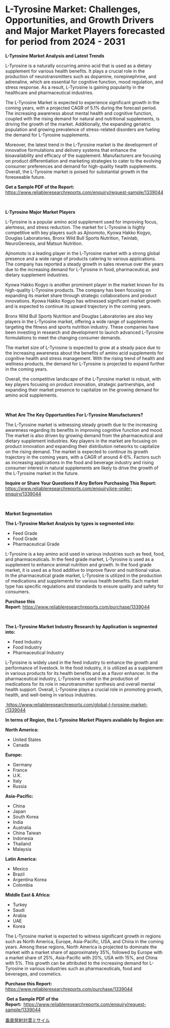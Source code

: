 <p><h1>L-Tyrosine Market: Challenges, Opportunities, and Growth Drivers and Major Market Players forecasted for period from 2024 - 2031</h1></p><p><strong>L-Tyrosine Market Analysis and Latest Trends</strong></p>
<p><p>L-Tyrosine is a naturally occurring amino acid that is used as a dietary supplement for various health benefits. It plays a crucial role in the production of neurotransmitters such as dopamine, norepinephrine, and adrenaline, which are essential for cognitive function, mood regulation, and stress response. As a result, L-Tyrosine is gaining popularity in the healthcare and pharmaceutical industries.</p><p>The L-Tyrosine Market is expected to experience significant growth in the coming years, with a projected CAGR of 5.1% during the forecast period. The increasing awareness about mental health and cognitive function, coupled with the rising demand for natural and nutritional supplements, is driving the growth of the market. Additionally, the expanding geriatric population and growing prevalence of stress-related disorders are fueling the demand for L-Tyrosine supplements.</p><p>Moreover, the latest trend in the L-Tyrosine market is the development of innovative formulations and delivery systems that enhance the bioavailability and efficacy of the supplement. Manufacturers are focusing on product differentiation and marketing strategies to cater to the evolving consumer preferences and demand for high-quality health supplements. Overall, the L-Tyrosine market is poised for substantial growth in the foreseeable future.</p></p>
<p><strong>Get a Sample PDF of the Report:&nbsp;</strong> <a href="https://www.reliableresearchreports.com/enquiry/request-sample/1339044">https://www.reliableresearchreports.com/enquiry/request-sample/1339044</a></p>
<p>&nbsp;</p>
<p><strong>L-Tyrosine Major Market Players</strong></p>
<p><p>L-Tyrosine is a popular amino acid supplement used for improving focus, alertness, and stress reduction. The market for L-Tyrosine is highly competitive with key players such as Ajinomoto, Kyowa Hakko Kogyo, Douglas Laboratories, Bronx Wild Bull Sports Nutrition, Twinlab, NeuroGenesis, and Matsun Nutrition.</p><p>Ajinomoto is a leading player in the L-Tyrosine market with a strong global presence and a wide range of products catering to various applications. The company has reported a steady growth in sales revenue over the years due to the increasing demand for L-Tyrosine in food, pharmaceutical, and dietary supplement industries.</p><p>Kyowa Hakko Kogyo is another prominent player in the market known for its high-quality L-Tyrosine products. The company has been focusing on expanding its market share through strategic collaborations and product innovations. Kyowa Hakko Kogyo has witnessed significant market growth and is expected to continue its upward trajectory in the coming years.</p><p>Bronx Wild Bull Sports Nutrition and Douglas Laboratories are also key players in the L-Tyrosine market, offering a wide range of supplements targeting the fitness and sports nutrition industry. These companies have been investing in research and development to launch advanced L-Tyrosine formulations to meet the changing consumer demands.</p><p>The market size of L-Tyrosine is expected to grow at a steady pace due to the increasing awareness about the benefits of amino acid supplements for cognitive health and stress management. With the rising trend of health and wellness products, the demand for L-Tyrosine is projected to expand further in the coming years.</p><p>Overall, the competitive landscape of the L-Tyrosine market is robust, with key players focusing on product innovation, strategic partnerships, and expanding their market presence to capitalize on the growing demand for amino acid supplements.</p></p>
<p>&nbsp;</p>
<p><strong>What Are The Key Opportunities For L-Tyrosine Manufacturers?</strong></p>
<p><p>The L-Tyrosine market is witnessing steady growth due to the increasing awareness regarding its benefits in improving cognitive function and mood. The market is also driven by growing demand from the pharmaceutical and dietary supplement industries. Key players in the market are focusing on product innovation and expanding their distribution networks to capitalize on the rising demand. The market is expected to continue its growth trajectory in the coming years, with a CAGR of around 4-6%. Factors such as increasing applications in the food and beverage industry and rising consumer interest in natural supplements are likely to drive the growth of the L-Tyrosine market in the future.</p></p>
<p><strong>Inquire or Share Your Questions If Any Before Purchasing This Report:</strong> <a href="https://www.reliableresearchreports.com/enquiry/pre-order-enquiry/1339044">https://www.reliableresearchreports.com/enquiry/pre-order-enquiry/1339044</a></p>
<p>&nbsp;</p>
<p><strong>Market Segmentation</strong></p>
<p><strong>The L-Tyrosine Market Analysis by types is segmented into:</strong></p>
<p><ul><li>Feed Grade</li><li>Food Grade</li><li>Pharmaceutical Grade</li></ul></p>
<p><p>L-Tyrosine is a key amino acid used in various industries such as feed, food, and pharmaceuticals. In the feed grade market, L-Tyrosine is used as a supplement to enhance animal nutrition and growth. In the food grade market, it is used as a food additive to improve flavor and nutritional value. In the pharmaceutical grade market, L-Tyrosine is utilized in the production of medications and supplements for various health benefits. Each market type has specific regulations and standards to ensure quality and safety for consumers.</p></p>
<p><strong>Purchase this Report:&nbsp;</strong><a href="https://www.reliableresearchreports.com/purchase/1339044">https://www.reliableresearchreports.com/purchase/1339044</a></p>
<p>&nbsp;</p>
<p><strong>The L-Tyrosine Market Industry Research by Application is segmented into:</strong></p>
<p><ul><li>Feed Industry</li><li>Food Industry</li><li>Pharmaceutical Industry</li></ul></p>
<p><p>L-Tyrosine is widely used in the feed industry to enhance the growth and performance of livestock. In the food industry, it is utilized as a supplement in various products for its health benefits and as a flavor enhancer. In the pharmaceutical industry, L-Tyrosine is used in the production of medications for its role in neurotransmitter synthesis and overall mental health support. Overall, L-Tyrosine plays a crucial role in promoting growth, health, and well-being in various industries.</p></p>
<p><a href="https://www.reliableresearchreports.com/global-l-tyrosine-market-r1339044">&nbsp;https://www.reliableresearchreports.com/global-l-tyrosine-market-r1339044</a></p>
<p><strong>In terms of Region, the L-Tyrosine Market Players available by Region are:</strong></p>
<p>
    <p> <strong> North America: </strong>
        <ul>
            <li>United States</li>
            <li>Canada</li>
        </ul>
        </p> 
    <p> <strong> Europe: </strong>
        <ul>
            <li>Germany</li>
            <li>France</li>
            <li>U.K.</li>
            <li>Italy</li>
            <li>Russia</li>
        </ul>
        </p> 
    <p> <strong> Asia-Pacific: </strong>
        <ul>
            <li>China</li>
            <li>Japan</li>
            <li>South Korea</li>
            <li>India</li>
            <li>Australia</li>
            <li>China Taiwan</li>
            <li>Indonesia</li>
            <li>Thailand</li>
            <li>Malaysia</li>
        </ul>
        </p> 
    <p> <strong> Latin America: </strong>
        <ul>
            <li>Mexico</li>
            <li>Brazil</li>
            <li>Argentina Korea</li>
            <li>Colombia</li>
        </ul>
        </p> 
    <p> <strong> Middle East & Africa: </strong>
        <ul>
            <li>Turkey</li>
            <li>Saudi</li>
            <li>Arabia</li>
            <li>UAE</li>
            <li>Korea</li>
        </ul>
    </p>
    </p>
<p><p>The L-Tyrosine market is expected to witness significant growth in regions such as North America, Europe, Asia-Pacific, USA, and China in the coming years. Among these regions, North America is projected to dominate the market with a market share of approximately 35%, followed by Europe with a market share of 25%, Asia-Pacific with 20%, USA with 15%, and China with 5%. This growth can be attributed to the increasing demand for L-Tyrosine in various industries such as pharmaceuticals, food and beverages, and cosmetics.</p></p>
<p><strong>Purchase this Report: </strong><a href="https://www.reliableresearchreports.com/purchase/1339044">https://www.reliableresearchreports.com/purchase/1339044</a></p>
<p>&nbsp;<strong>Get a Sample PDF of the Report:&nbsp;&nbsp;</strong><a href="https://www.reliableresearchreports.com/enquiry/request-sample/1339044">https://www.reliableresearchreports.com/enquiry/request-sample/1339044</a></p>
<p><strong></strong></p>
<p><p><a href="https://medium.com/@demarcuskuhlman/%E5%9E%82%E7%9B%B4%E7%99%BA%E5%B0%84%E5%AF%BE%E6%BD%9C%E3%83%9F%E3%82%B5%E3%82%A4%E3%83%AB%E5%B8%82%E5%A0%B4-%E7%A8%AE%E9%A1%9E-%E3%82%A2%E3%83%97%E3%83%AA%E3%82%B1%E3%83%BC%E3%82%B7%E3%83%A7%E3%83%B3-%E5%9C%B0%E7%90%86%E5%88%A5%E3%81%AE%E5%8C%85%E6%8B%AC%E7%9A%84%E8%A9%95%E4%BE%A1-6c7554db3636">垂直発射対潜ミサイル</a></p></p>